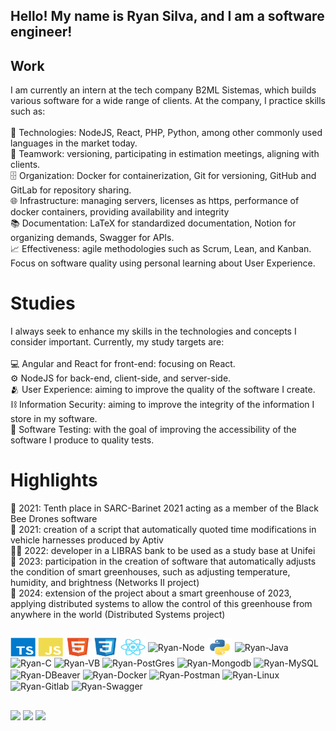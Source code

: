 ## Hello! My name is Ryan Silva, and I am a software engineer!

<h2>Work</h2>

I am currently an intern at the tech company B2ML Sistemas, which builds various software for a wide range of clients. At the company, I practice skills such as: \
\
  📡 Technologies: NodeJS, React, PHP, Python, among other commonly used languages in the market today. \
  👥 Teamwork: versioning, participating in estimation meetings, aligning with clients. \
  🗄️ Organization: Docker for containerization, Git for versioning, GitHub and GitLab for repository sharing. \
  🌐 Infrastructure: managing servers, licenses as https, performance of docker containers, providing availability and integrity \
  📚 Documentation: LaTeX for standardized documentation, Notion for organizing demands, Swagger for APIs. \
  📈 Effectiveness: agile methodologies such as Scrum, Lean, and Kanban. Focus on software quality using personal learning about User Experience.

<h1>Studies</h1>

I always seek to enhance my skills in the technologies and concepts I consider important. Currently, my study targets are: \
\
 💻 Angular and React for front-end: focusing on React. \
 ⚙️ NodeJS for back-end, client-side, and server-side. \
 🫂 User Experience: aiming to improve the quality of the software I create. \
 ⛓️ Information Security: aiming to improve the integrity of the information I store in my software. \
 🧪 Software Testing: with the goal of improving the accessibility of the software I produce to quality tests.

<h1>Highlights</h1>

🚁 2021: Tenth place in SARC-Barinet 2021 acting as a member of the Black Bee Drones software \
📠 2021: creation of a script that automatically quoted time modifications in vehicle harnesses produced by Aptiv \
🧏‍♀️ 2022: developer in a LIBRAS bank to be used as a study base at Unifei \
🌱 2023: participation in the creation of software that automatically adjusts the condition of smart greenhouses, such as adjusting temperature, humidity, and brightness (Networks II project) \
🌱 2024: extension of the project about a smart greenhouse of 2023, applying distributed systems to allow the control of this greenhouse from anywhere in the world (Distributed Systems project)

##

<div>
  <img align="center" alt="Ryan-Ts" height="30" width="40" src="https://raw.githubusercontent.com/devicons/devicon/master/icons/typescript/typescript-plain.svg">
  <img align="center" alt="Ryan-JS" height="30" width="40" src="https://raw.githubusercontent.com/devicons/devicon/master/icons/javascript/javascript-plain.svg">
  <img align="center" alt="Ryan-HTML" height="30" width="40" src="https://raw.githubusercontent.com/devicons/devicon/master/icons/html5/html5-original.svg">
  <img align="center" alt="Ryan-CSS" height="30" width="40" src="https://raw.githubusercontent.com/devicons/devicon/master/icons/css3/css3-original.svg">
  <img align="center" alt="Ryan-React" height="30" width="40" src="https://raw.githubusercontent.com/devicons/devicon/master/icons/react/react-original.svg">
  <img align="center" alt="Ryan-Node" height="30" width="40" src="https://cdn.jsdelivr.net/gh/devicons/devicon/icons/nodejs/nodejs-original.svg">
  <img align="center" alt="Ryan-Python" height="30" width="40" src="https://raw.githubusercontent.com/devicons/devicon/master/icons/python/python-original.svg">
  <img align="center" alt="Ryan-Java" height="30" width="40" src="https://cdn.jsdelivr.net/gh/devicons/devicon/icons/java/java-original.svg">
  <img align="center" alt="Ryan-C" height="30" width="40" src="https://cdn.jsdelivr.net/gh/devicons/devicon/icons/c/c-original.svg">
  <img align="center" alt="Ryan-VB" height="30" width="40" src="https://cdn.jsdelivr.net/gh/devicons/devicon@latest/icons/visualbasic/visualbasic-original.svg" />
  <img align="center" alt="Ryan-PostGres" height="30" width="40" src="https://cdn.jsdelivr.net/gh/devicons/devicon@latest/icons/postgresql/postgresql-original-wordmark.svg" />
  <img align="center" alt="Ryan-Mongodb" height="30" width="40" src="https://cdn.jsdelivr.net/gh/devicons/devicon@latest/icons/mongodb/mongodb-original.svg" />
  <img align="center" alt="Ryan-MySQL" height="30" width="40" src="https://cdn.jsdelivr.net/gh/devicons/devicon@latest/icons/mysql/mysql-original.svg" />
  <img align="center" alt="Ryan-DBeaver" height="30" width="40" src="https://cdn.jsdelivr.net/gh/devicons/devicon@latest/icons/dbeaver/dbeaver-original.svg" />
  <img align="center" alt="Ryan-Docker" height="30" width="40" src="https://cdn.jsdelivr.net/gh/devicons/devicon/icons/docker/docker-plain-wordmark.svg">
  <img align="center" alt="Ryan-Postman" height="30" width="40" src="https://cdn.jsdelivr.net/gh/devicons/devicon@latest/icons/postman/postman-original.svg">
  <img align="center" alt="Ryan-Linux" height="30" width="40" src="https://cdn.jsdelivr.net/gh/devicons/devicon@latest/icons/linux/linux-original.svg" />
  <img align="center" alt="Ryan-Gitlab" height="30" width="40" src="https://cdn.jsdelivr.net/gh/devicons/devicon@latest/icons/gitlab/gitlab-original.svg" />
  <img align="center" alt="Ryan-Swagger" height="30" width="40" src="https://cdn.jsdelivr.net/gh/devicons/devicon@latest/icons/swagger/swagger-original.svg" />
</div>

##

<div>
  <a href="mailto:ryanchuello@gmail.com"><img src="https://img.shields.io/badge/-Gmail-%23333?style=for-the-badge&logo=gmail&logoColor=white" target="_blank"></a>
  <a href="https://www.linkedin.com/in/ryribeirosilva/" target="_blank"><img src="https://img.shields.io/badge/-LinkedIn-%230077B5?style=for-the-badge&logo=linkedin&logoColor=white" target="_blank"></a>  
  <a href="https://instagram.com/ry___silva/" target="_blank"><img src="https://img.shields.io/badge/-Instagram-%23E4405F?style=for-the-badge&logo=instagram&logoColor=white" target="_blank"></a>
</div>
